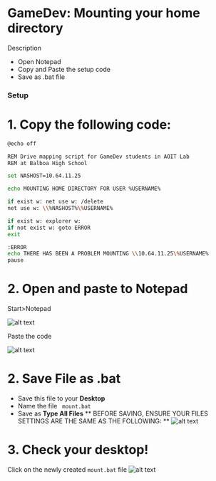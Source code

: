 # GameDev: Mounting your home directory

Description

  - Open Notepad
  - Copy and Paste the setup code
  - Save as .bat file

### Setup

# 1. Copy the following  code:
```sh
@echo off

REM Drive mapping script for GameDev students in AOIT Lab
REM at Balboa High School

set NASHOST=10.64.11.25

echo MOUNTING HOME DIRECTORY FOR USER %USERNAME%

if exist w: net use w: /delete
net use w: \\%NASHOST%\%USERNAME%

if exist w: explorer w:
if not exist w: goto ERROR
exit

:ERROR
echo THERE HAS BEEN A PROBLEM MOUNTING \\10.64.11.25\%USERNAME%
pause

```

# 2. Open and paste to Notepad

Start>Notepad

![alt text](https://i.imgur.com/YDKFfo2.png "Logo Title Text 1")

Paste the code

![alt text](https://i.imgur.com/vJtizwV.png "Logo Title Text 1")

# 2. Save File as .bat 
* Save this file to your **Desktop**
* Name the file ``` mount.bat```
* Save as **Type All Files**
 ** BEFORE SAVING, ENSURE YOUR FILES SETTINGS ARE THE SAME AS THE FOLLOWING: **
![alt text](http://i.imgur.com/esKD51J.png "Logo Title Text 1")

# 3. Check your desktop!
Click on the newly created ```mount.bat``` file
![alt text](http://i.imgur.com/dteHvP4.png "Logo Title Text 1")





